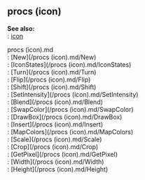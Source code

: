 ## procs (icon)    
**See also:**    
:   [icon](/icon)    
<!-- -->    
procs (icon).md    
:   [New](/procs (icon).md/New)    
:   [IconStates](/procs (icon).md/IconStates)    
:   [Turn](/procs (icon).md/Turn)    
:   [Flip](/procs (icon).md/Flip)    
:   [Shift](/procs (icon).md/Shift)    
:   [SetIntensity](/procs (icon).md/SetIntensity)    
:   [Blend](/procs (icon).md/Blend)    
:   [SwapColor](/procs (icon).md/SwapColor)    
:   [DrawBox](/procs (icon).md/DrawBox)    
:   [Insert](/procs (icon).md/Insert)    
:   [MapColors](/procs (icon).md/MapColors)    
:   [Scale](/procs (icon).md/Scale)    
:   [Crop](/procs (icon).md/Crop)    
:   [GetPixel](/procs (icon).md/GetPixel)    
:   [Width](/procs (icon).md/Width)    
:   [Height](/procs (icon).md/Height)  
